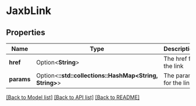 # JaxbLink

## Properties

Name | Type | Description | Notes
------------ | ------------- | ------------- | -------------
**href** | Option<**String**> | The href for the link | [optional]
**params** | Option<**::std::collections::HashMap<String, String>**> | The params for the link | [optional]

[[Back to Model list]](../README.md#documentation-for-models) [[Back to API list]](../README.md#documentation-for-api-endpoints) [[Back to README]](../README.md)


